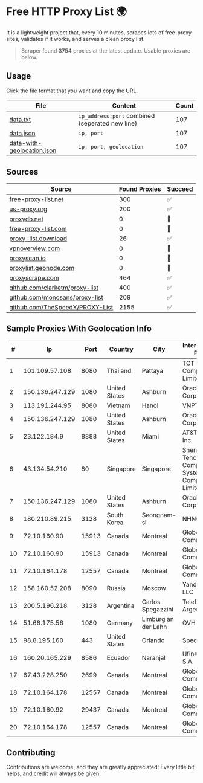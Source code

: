 
# Free HTTP Proxy List 🌍

It is a lightweight project that, every 10 minutes, scrapes lots of free-proxy sites, validates if it works, and serves a clean proxy list.


> Scraper found **3754** proxies at the latest update. Usable proxies are below.

## Usage

Click the file format that you want and copy the URL.


|File|Content|Count|
|----|-------|-----|
|[data.txt](https://raw.githubusercontent.com/themiralay/Proxy-List-World/master/data.txt)|`ip_address:port` combined (seperated new line)|107|
|[data.json](https://raw.githubusercontent.com/themiralay/Proxy-List-World/master/data.json)|`ip, port`|107|
|[data-with-geolocation.json](https://raw.githubusercontent.com/themiralay/Proxy-List-World/master/data-with-geolocation.json)|`ip, port, geolocation`|107|

## Sources

|Source|Found Proxies|Succeed|
|------|-------------|-------|
|[free-proxy-list.net](https://free-proxy-list.net)|300|✅|
|[us-proxy.org](https://www.us-proxy.org)|200|✅|
|[proxydb.net](http://proxydb.net)|0|🚫|
|[free-proxy-list.com](https://free-proxy-list.com/?page=&port=&type%5B%5D=http&type%5B%5D=https&up_time=0&search=Search)|0|🚫|
|[proxy-list.download](https://www.proxy-list.download/HTTP)|26|✅|
|[vpnoverview.com](https://vpnoverview.com/privacy/anonymous-browsing/free-proxy-servers)|0|🚫|
|[proxyscan.io](https://www.proxyscan.io)|0|🚫|
|[proxylist.geonode.com](https://proxylist.geonode.com/api/proxy-list?limit=300&page=1&sort_by=lastChecked&sort_type=desc&protocols=http,https)|0|🚫|
|[proxyscrape.com](https://api.proxyscrape.com/v2/?request=displayproxies&protocol=http&timeout=10000&country=all&ssl=all&anonymity=all)|464|✅|
|[github.com/clarketm/proxy-list](https://raw.githubusercontent.com/clarketm/proxy-list/master/proxy-list-raw.txt)|400|✅|
|[github.com/monosans/proxy-list](https://raw.githubusercontent.com/monosans/proxy-list/main/proxies/http.txt)|209|✅|
|[github.com/TheSpeedX/PROXY-List](https://raw.githubusercontent.com/TheSpeedX/PROXY-List/master/http.txt)|2155|✅|


## Sample Proxies With Geolocation Info

|#|Ip|Port|Country|City|Internet Service Provider|
|-|--|----|-------|----|-------------------------|
|1|101.109.57.108|8080|Thailand|Pattaya|TOT Public Company Limited|
|2|150.136.247.129|1080|United States|Ashburn|Oracle Corporation|
|3|113.191.244.95|8080|Vietnam|Hanoi|VNPT|
|4|150.136.247.129|1080|United States|Ashburn|Oracle Corporation|
|5|23.122.184.9|8888|United States|Miami|AT&T Services, Inc.|
|6|43.134.54.210|80|Singapore|Singapore|Shenzhen Tencent Computer Systems Company Limited|
|7|150.136.247.129|1080|United States|Ashburn|Oracle Corporation|
|8|180.210.89.215|3128|South Korea|Seongnam-si|NHNCLOUD|
|9|72.10.160.90|15913|Canada|Montreal|GloboTech Communications|
|10|72.10.160.90|15913|Canada|Montreal|GloboTech Communications|
|11|72.10.164.178|12557|Canada|Montreal|GloboTech Communications|
|12|158.160.52.208|8090|Russia|Moscow|Yandex.Cloud LLC|
|13|200.5.196.218|3128|Argentina|Carlos Spegazzini|Telefonica de Argentina|
|14|51.68.175.56|1080|Germany|Limburg an der Lahn|OVH SAS|
|15|98.8.195.160|443|United States|Orlando|Spectrum|
|16|160.20.165.229|8586|Ecuador|Naranjal|Ufinet Panama S.A.|
|17|67.43.228.250|2699|Canada|Montreal|GloboTech Communications|
|18|72.10.164.178|12557|Canada|Montreal|GloboTech Communications|
|19|72.10.160.92|29437|Canada|Montreal|GloboTech Communications|
|20|72.10.164.178|12557|Canada|Montreal|GloboTech Communications|



## Contributing

Contributions are welcome, and they are greatly appreciated! Every
little bit helps, and credit will always be given.

